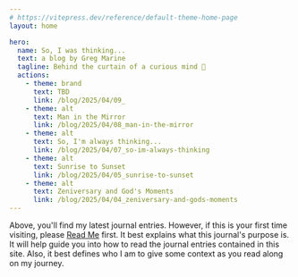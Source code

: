```yaml
---
# https://vitepress.dev/reference/default-theme-home-page
layout: home

hero:
  name: So, I was thinking...
  text: a blog by Greg Marine
  tagline: Behind the curtain of a curious mind 🤔
  actions:
    - theme: brand
      text: TBD
      link: /blog/2025/04/09_
    - theme: alt
      text: Man in the Mirror
      link: /blog/2025/04/08_man-in-the-mirror
    - theme: alt
      text: So, I'm always thinking...
      link: /blog/2025/04/07_so-im-always-thinking
    - theme: alt
      text: Sunrise to Sunset
      link: /blog/2025/04/05_sunrise-to-sunset
    - theme: alt
      text: Zeniversary and God's Moments
      link: /blog/2025/04/04_zeniversary-and-gods-moments
---
```


Above, you'll find my latest journal entries. However, if this is your first time visiting, please [Read Me](read-me) first. It best explains what this journal's purpose is. It will help guide you into how to read the journal entries contained in this site. Also, it best defines who I am to give some context as you read along on my journey.